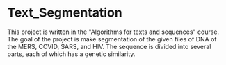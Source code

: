 # Text_Segmentation
This project is written in the "Algorithms for texts and sequences" course.
The goal of the project is make segmentation of the given files of DNA of the MERS, COVID, SARS, and HIV.
The sequence is divided into several parts, each of which has a genetic similarity.
